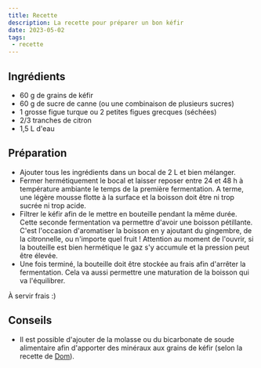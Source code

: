 ```yaml
---
title: Recette
description: La recette pour préparer un bon kéfir
date: 2023-05-02
tags:
 - recette
---
```


## Ingrédients

- 60 g de grains de kéfir 
- 60 g de sucre de canne (ou une combinaison de plusieurs sucres) <!-- 8% sucrose -->
- 1 grosse figue turque ou 2 petites figues grecques (séchées)
- 2/3 tranches de citron
- 1,5 L d'eau

## Préparation

- Ajouter tous les ingrédients dans un bocal de 2 L et bien mélanger.
- Fermer hermétiquement le bocal et laisser reposer entre 24 et 48 h à température ambiante le temps de la première fermentation. A terme, une légère mousse flotte à la surface et la boisson doit être ni trop sucrée ni trop acide.
- Filtrer le kéfir afin de le mettre en bouteille pendant la même durée. Cette seconde fermentation va permettre d'avoir une boisson pétillante. C'est l'occasion d'aromatiser la boisson en y ajoutant du gingembre, de la citronnelle, ou n'importe quel fruit ! Attention au moment de l'ouvrir, si la bouteille est bien hermétique le gaz s'y accumule et la pression peut être élevée.
- Une fois terminé, la bouteille doit être stockée au frais afin d'arrêter la fermentation. Cela va aussi permettre une maturation de la boisson qui va l'équilibrer.

À servir frais :)

## Conseils

- Il est possible d'ajouter de la molasse ou du bicarbonate de soude alimentaire afin d'apporter des minéraux aux grains de kéfir (selon la recette de [Dom](/blog/dominic-anfiteatro)).
